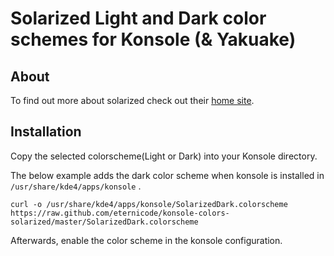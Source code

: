 Solarized Light and Dark color schemes for Konsole (& Yakuake)
=============================================

About
-----

To find out more about solarized check out their [home site](http://ethanschoonover.com/solarized).

Installation
------------
Copy the selected colorscheme(Light or Dark) into your Konsole directory.

The below example adds the dark color scheme when konsole is installed in `/usr/share/kde4/apps/konsole`  .

~~~~{.bash}
curl -o /usr/share/kde4/apps/konsole/SolarizedDark.colorscheme https://raw.github.com/eternicode/konsole-colors-solarized/master/SolarizedDark.colorscheme
~~~~

Afterwards, enable the color scheme in the konsole configuration.
